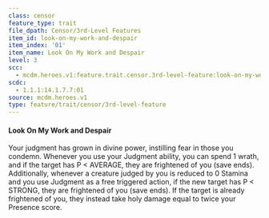 ```yaml
---
class: censor
feature_type: trait
file_dpath: Censor/3rd-Level Features
item_id: look-on-my-work-and-despair
item_index: '01'
item_name: Look On My Work and Despair
level: 3
scc:
  - mcdm.heroes.v1:feature.trait.censor.3rd-level-feature:look-on-my-work-and-despair
scdc:
  - 1.1.1:14.1.7.7:01
source: mcdm.heroes.v1
type: feature/trait/censor/3rd-level-feature
---
```


#### Look On My Work and Despair

Your judgment has grown in divine power, instilling fear in those you condemn. Whenever you use your Judgment ability, you can spend 1 wrath, and if the target has P < AVERAGE, they are frightened of you (save ends). Additionally, whenever a creature judged by you is reduced to 0 Stamina and you use Judgment as a free triggered action, if the new target has P < STRONG, they are frightened of you (save ends). If the target is already frightened of you, they instead take holy damage equal to twice your Presence score.
